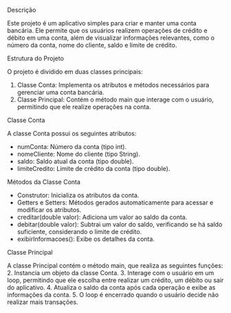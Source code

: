 Descrição

Este projeto é um aplicativo simples para criar e manter uma conta bancária. Ele permite que os usuários realizem operações de crédito e débito em uma conta, além de visualizar informações relevantes, como o número da conta, nome do cliente, saldo e limite de crédito.

Estrutura do Projeto

O projeto é dividido em duas classes principais:

1. Classe Conta: Implementa os atributos e métodos necessários para gerenciar uma conta bancária.
2. Classe Principal: Contém o método main que interage com o usuário, permitindo que ele realize operações na conta.

Classe Conta

A classe Conta possui os seguintes atributos:
- numConta: Número da conta (tipo int).
- nomeCliente: Nome do cliente (tipo String).
- saldo: Saldo atual da conta (tipo double).
- limiteCredito: Limite de crédito da conta (tipo double).

Métodos da Classe Conta

- Construtor: Inicializa os atributos da conta.
- Getters e Setters: Métodos gerados automaticamente para acessar e modificar os atributos.
- creditar(double valor): Adiciona um valor ao saldo da conta.
- debitar(double valor): Subtrai um valor do saldo, verificando se há saldo suficiente, considerando o limite de crédito.
- exibirInformacoes(): Exibe os detalhes da conta.

Classe Principal

A classe Principal contém o método main, que realiza as seguintes funções:
2. Instancia um objeto da classe Conta.
3. Interage com o usuário em um loop, permitindo que ele escolha entre realizar um crédito, um débito ou sair do aplicativo.
4. Atualiza o saldo da conta após cada operação e exibe as informações da conta.
5. O loop é encerrado quando o usuário decide não realizar mais transações.
